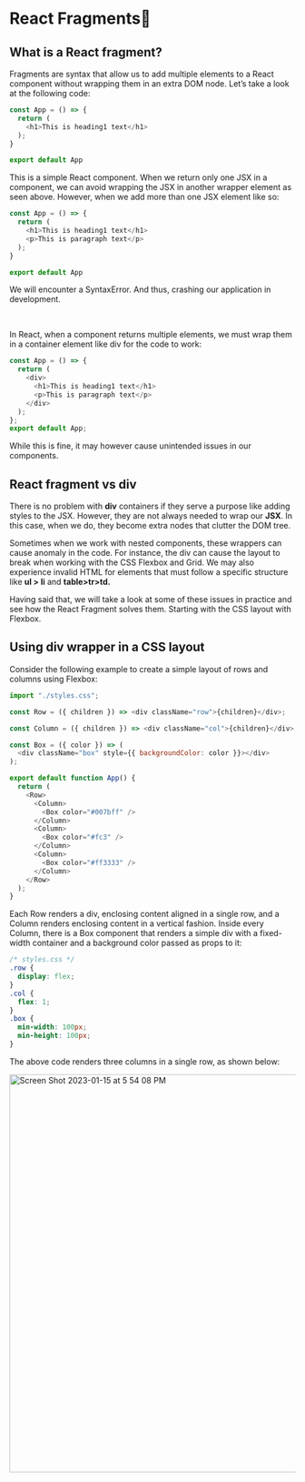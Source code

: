 # React Fragments📌

## What is a React fragment?

Fragments are syntax that allow us to add multiple elements to a React component without wrapping them in an extra DOM node.
Let’s take a look at the following code:

```javascript
const App = () => {
  return (
    <h1>This is heading1 text</h1>
  );
}

export default App
```

This is a simple React component. When we return only one JSX in a component, we can avoid wrapping the JSX in another wrapper element as seen above. However, when we add more than one JSX element like so:

```javascript
const App = () => {
  return (
    <h1>This is heading1 text</h1>
    <p>This is paragraph text</p>
  );
}

export default App
```

We will encounter a SyntaxError. And thus, crashing our application in development.

<br>

In React, when a component returns multiple elements, we must wrap them in a container element like div for the code to work:
```javascript
const App = () => {
  return (
    <div>
      <h1>This is heading1 text</h1>
      <p>This is paragraph text</p>
    </div>
  );
};
export default App;
```
While this is fine, it may however cause unintended issues in our components.

## React fragment vs <b>div</b>

There is no problem with <b>div</b> containers if they serve a purpose like adding styles to the JSX. However, they are not always needed to wrap our <b>JSX</b>. In this case, when we do, they become extra nodes that clutter the DOM tree.


Sometimes when we work with nested components, these wrappers can cause anomaly in the code. For instance, the div can cause the layout to break when working with the CSS Flexbox and Grid. We may also experience invalid HTML for elements that must follow a specific structure like <b>ul > li</b> and <b>table>tr>td.</b>


Having said that, we will take a look at some of these issues in practice and see how the React Fragment solves them. Starting with the CSS layout with Flexbox.

## Using div wrapper in a <b>CSS</b> layout

Consider the following example to create a simple layout of rows and columns using Flexbox:

```javascript
import "./styles.css";

const Row = ({ children }) => <div className="row">{children}</div>;

const Column = ({ children }) => <div className="col">{children}</div>;

const Box = ({ color }) => (
  <div className="box" style={{ backgroundColor: color }}></div>
);

export default function App() {
  return (
    <Row>
      <Column>
        <Box color="#007bff" />
      </Column>
      <Column>
        <Box color="#fc3" />
      </Column>
      <Column>
        <Box color="#ff3333" />
      </Column>
    </Row>
  );
}
```

Each Row renders a div, enclosing content aligned in a single row, and a Column renders enclosing content in a vertical fashion. Inside every Column, there is a Box component that renders a simple div with a fixed-width container and a background color passed as props to it:

```css
/* styles.css */
.row {
  display: flex;
}
.col {
  flex: 1;
}
.box {
  min-width: 100px;
  min-height: 100px;
}
```
The above code renders three columns in a single row, as shown below:

<img width="700" alt="Screen Shot 2023-01-15 at 5 54 08 PM" src="https://user-images.githubusercontent.com/96326525/212539105-7b7be163-9d79-40cf-861e-20f631b69211.png">


